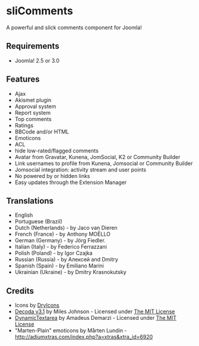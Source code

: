 # sliComments #

A powerful and slick comments component for Joomla!

## Requirements ##

* Joomla! 2.5 or 3.0

## Features ##

* Ajax
* Akismet plugin
* Approval system
* Report system
* Top comments
* Ratings
* BBCode and/or HTML
* Emoticons
* ACL
* hide low-rated/flagged comments
* Avatar from Gravatar, Kunena, JomSocial, K2 or Community Builder
* Link usernames to profile from Kunena, Jomsocial or Community Builder
* Jomsocial integration: activity stream and user points
* No powered by or hidden links
* Easy updates through the Extension Manager

## Translations ##

 * English
 * Portuguese (Brazil)
 * Dutch (Netherlands) - by Jaco van Dieren
 * French (France) - by Anthony MOËLLO
 * German (Germany) - by Jörg Fiedler.
 * Italian (Italy) - by Federico Ferrazzani
 * Polish (Poland) - by Igor Czajka
 * Russian (Russia) - by Алексей and Dmitry
 * Spanish (Spain) - by Emiliano Marini
 * Ukrainian (Ukraine) - by Dmitry Krasnokutsky

## Credits ##

* Icons by [DryIcons](http://dryicons.com)
* [Decoda v3.1](https://github.com/milesj/php-decoda) by Miles Johnson - Licensed under [The MIT License][]
* [DynamicTextarea](https://github.com/amadeus/DynamicTextarea-Mootools-Class) by Amadeus Demarzi - Licensed under [The MIT License][]
* "Marten-Plain" emoticons by Mårten Lundin - http://adiumxtras.com/index.php?a=xtras&xtra_id=6920

[The MIT License]: http://opensource.org/licenses/mit-license.php